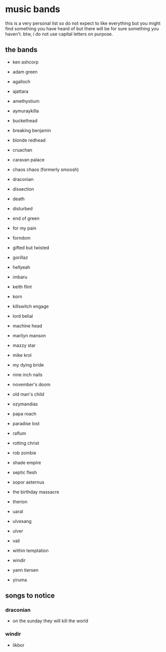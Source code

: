 # music bands

this is a very personal list so do not expect to like everything but you might find something you have heard of but there will be for sure something you haven't. btw, i do not use capital letters on purpose.

## the bands

* ken ashcorp

* adam green
* agalloch
* ajattara
* amethystium
* aymuraykilla
* buckethead
* breaking benjamin
* blonde redhead
* cruachan
* caravan palace
* chaos chaos (formerly smoosh)
* draconian
* dissection
* death
* disturbed
* end of green
* for my pain
* forndom
* gifted but twisted
* gorillaz
* hellyeah
* imbaru
* keith flint
* korn
* killswitch engage
* lord belial
* machine head
* marilyn manson
* mazzy star
* mike krol
* my dying bride
* nine inch nails
* november's doom
* old man's child
* ozymandias
* papa roach
* paradise lost
* raflum
* rotting christ
* rob zombie
* shade empire
* septic flesh
* sopor aeternus
* the birthday massacre
* therion
* uaral
* ulvesang
* ulver
* vali
* within temptation
* windir
* yann tiersen
* yiruma

## songs to notice

### draconian
* on the sunday they will kill the world

### windir
* likbor